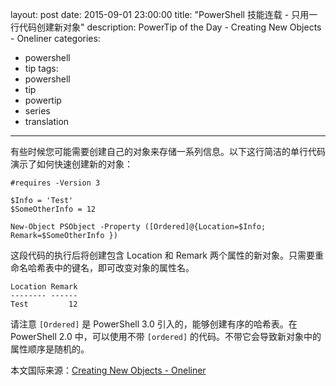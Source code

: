 ﻿layout: post
date: 2015-09-01 23:00:00
title: "PowerShell 技能连载 - 只用一行代码创建新对象"
description: PowerTip of the Day - Creating New Objects - Oneliner
categories:
- powershell
- tip
tags:
- powershell
- tip
- powertip
- series
- translation
---
有些时候您可能需要创建自己的对象来存储一系列信息。以下这行简洁的单行代码演示了如何快速创建新的对象：

    #requires -Version 3
    
    $Info = 'Test'
    $SomeOtherInfo = 12
    
    New-Object PSObject -Property ([Ordered]@{Location=$Info; Remark=$SomeOtherInfo })

这段代码的执行后将创建包含 Location 和 Remark 两个属性的新对象。只需要重命名哈希表中的键名，即可改变对象的属性名。

    Location Remark
    -------- ------
    Test         12

请注意 `[Ordered]` 是 PowerShell 3.0 引入的，能够创建有序的哈希表。在 PowerShell 2.0 中，可以使用不带 `[ordered]` 的代码。不带它会导致新对象中的属性顺序是随机的。

<!--more-->
本文国际来源：[Creating New Objects - Oneliner](http://powershell.com/cs/blogs/tips/archive/2015/09/01/creating-new-objects-oneliner.aspx)
